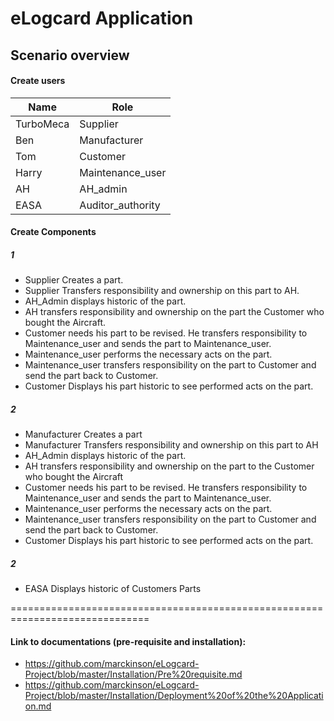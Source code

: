 # eLogcard Application 

## Scenario overview 

#### Create users  

| Name       | Role                  |
| -----------| ----------------------|
| TurboMeca  | Supplier				 |
| Ben  	     | Manufacturer          |
| Tom	     | Customer              |
| Harry 	 | Maintenance_user      |
| AH   		 | AH_admin              |
| EASA 		 | Auditor_authority     |


#### Create Components   

##### 1

- Supplier Creates a part.
- Supplier Transfers responsibility and ownership on this part to AH.
- AH_Admin displays historic of the part.
- AH transfers responsibility and ownership on the part the Customer who bought the Aircraft.
- Customer needs his part to be revised. He transfers responsibility to Maintenance_user and sends the part to Maintenance_user.
- Maintenance_user performs the necessary acts on the part.
- Maintenance_user transfers responsibility on the part to Customer and send the part back to Customer.
- Customer Displays his part historic to see performed acts on the part.

##### 2

- Manufacturer Creates a part
- Manufacturer Transfers responsibility and ownership on this part to AH
- AH_Admin displays historic of the part.
- AH transfers responsibility and ownership on the  part to the Customer who bought the Aircraft
- Customer needs his part to be revised. He transfers responsibility to Maintenance_user and sends the part to Maintenance_user.
- Maintenance_user performs the necessary acts on the part.
- Maintenance_user transfers responsibility on the part to Customer and send the part back to Customer.
- Customer Displays his part historic to see performed acts on the part.
 
##### 2

 - EASA Displays historic of Customers Parts 


==============================================================================

#### Link to documentations (pre-requisite and installation): 

- https://github.com/marckinson/eLogcard-Project/blob/master/Installation/Pre%20requisite.md
- https://github.com/marckinson/eLogcard-Project/blob/master/Installation/Deployment%20of%20the%20Application.md


